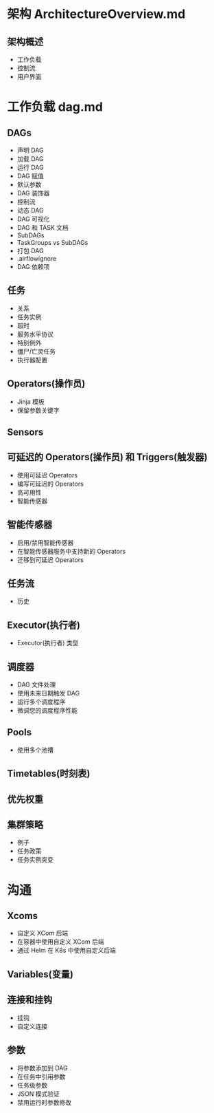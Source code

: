 # 架构 ArchitectureOverview.md
## 架构概述
* 工作负载
* 控制流
* 用户界面

# 工作负载 dag.md
## DAGs
* 声明 DAG
* 加载 DAG
* 运行 DAG
* DAG 赋值
* 默认参数
* DAG 装饰器
* 控制流
* 动态 DAG
* DAG 可视化
* DAG 和 TASK 文档
* SubDAGs
* TaskGroups vs SubDAGs
* 打包 DAG
* .airflowignore
* DAG 依赖项

## 任务
* 关系
* 任务实例
* 超时
* 服务水平协议
* 特别例外
* 僵尸/亡灵任务
* 执行器配置

## Operators(操作员)
* Jinja 模板
* 保留参数关键字

## Sensors

## 可延迟的 Operators(操作员) 和 Triggers(触发器)
* 使用可延迟 Operators
* 编写可延迟的 Operators
* 高可用性
* 智能传感器

## 智能传感器
* 启用/禁用智能传感器
* 在智能传感器服务中支持新的 Operators
* 迁移到可延迟 Operators

## 任务流
* 历史

## Executor(执行者)
* Executor(执行者) 类型

## 调度器
* DAG 文件处理
* 使用未来日期触发 DAG
* 运行多个调度程序
* 微调您的调度程序性能

## Pools
* 使用多个池槽

## Timetables(时刻表)

## 优先权重

## 集群策略
* 例子
* 任务政策
* 任务实例突变

# 沟通
## Xcoms
* 自定义 XCom 后端
* 在容器中使用自定义 XCom 后端
* 通过 Helm 在 K8s 中使用自定义后端

## Variables(变量)

## 连接和挂钩
* 挂钩
* 自定义连接

## 参数
* 将参数添加到 DAG
* 在任务中引用参数
* 任务级参数
* JSON 模式验证
* 禁用运行时参数修改